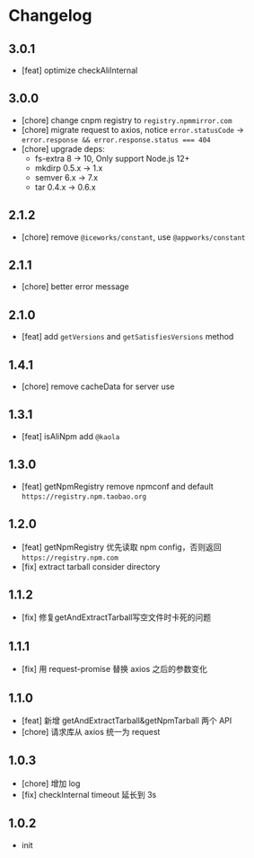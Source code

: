 # Changelog

## 3.0.1

- [feat] optimize checkAliInternal

## 3.0.0

- [chore] change cnpm registry to `registry.npmmirror.com`
- [chore] migrate request to axios, notice `error.statusCode` -> `error.response && error.response.status === 404`
- [chore] upgrade deps:
  - fs-extra 8 -> 10, Only support Node.js 12+
  - mkdirp 0.5.x -> 1.x
  - semver 6.x -> 7.x
  - tar 0.4.x -> 0.6.x

## 2.1.2

- [chore] remove `@iceworks/constant`, use `@appworks/constant`

## 2.1.1

- [chore] better error message

## 2.1.0

- [feat] add `getVersions` and `getSatisfiesVersions` method

## 1.4.1

- [chore] remove cacheData for server use

## 1.3.1

- [feat] isAliNpm add `@kaola`

## 1.3.0

- [feat] getNpmRegistry remove npmconf and default `https://registry.npm.taobao.org`

## 1.2.0

- [feat] getNpmRegistry 优先读取 npm config，否则返回 `https://registry.npm.com`
- [fix] extract tarball consider directory

## 1.1.2

- [fix] 修复getAndExtractTarball写空文件时卡死的问题

## 1.1.1

- [fix] 用 request-promise 替换 axios 之后的参数变化

## 1.1.0

- [feat] 新增 getAndExtractTarball&getNpmTarball 两个 API
- [chore] 请求库从 axios 统一为 request

## 1.0.3

- [chore] 增加 log
- [fix] checkInternal timeout 延长到 3s

## 1.0.2

- init
